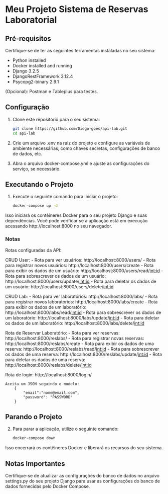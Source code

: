 # Meu Projeto Sistema de Reservas Laboratorial

## Pré-requisitos

Certifique-se de ter as seguintes ferramentas instaladas no seu sistema:

- Python installed 
- Docker installed and running
- Django 3.2.5
- DjangoRestFramework 3.12.4
- Psycopg2-binary 2.9.1

(Opcional): Postman e Tableplus para testes.

## Configuração

1. Clone este repositório para o seu sistema:

   ```bash
   git clone https://github.com/Diego-goes/api-lab.git
   cd api-lab
   
2. Crie um arquivo .env na raiz do projeto e configure as variáveis de ambiente necessárias, como chaves secretas, configurações de banco de dados, etc.

3. Abra o arquivo docker-compose.yml e ajuste as configurações do serviço, se necessário.

## Executando o Projeto

1. Execute o seguinte comando para iniciar o projeto:

    ```bash
    docker-compose up -d

Isso iniciará os contêineres Docker para o seu projeto Django e suas dependências. Você pode verificar se a aplicação está em execução acessando http://localhost:8000 no seu navegador.

### Notas

Rotas configuradas da API:

CRUD User:
    - Rota para ver usuários: http://localhost:8000/users/
    - Rota para registrar novos usuários: http://localhost:8000/users/create
    - Rota para exibir os dados de um usuário: http://localhost:8000/users/read/<int:id>
    - Rota para sobrescrever os dados de um usuário: http://localhost:8000/users/update/<int:id>
    - Rota para deletar os dados de um usuário: http://localhost:8000/users/delete/<int:id>

CRUD Lab:
    - Rota para ver laboratórios: http://localhost:8000/labs/
    - Rota para registrar novos laboratórios: http://localhost:8000/labs/create
    - Rota para exibir os dados de um laboratório: http://localhost:8000/labs/read/<int:id>
    - Rota para sobrescrever os dados de um laboratório: http://localhost:8000/labs/update/<int:id>
    - Rota para deletar os dados de um laboratório: http://localhost:8000/labs/delete/<int:id>

Rota de Reservar Laboratório:
    - Rota para ver reservas: http://localhost:8000/reslabs/
    - Rota para registrar novas reservas: http://localhost:8000/reslabs/create
    - Rota para exibir os dados de uma reserva: http://localhost:8000/reslabs/read/<int:id>
    - Rota para sobrescrever os dados de uma reserva: http://localhost:8000/reslabs/update/<int:id>
    - Rota para deletar os dados de uma reserva: http://localhost:8000/reslabs/delete/<int:id>

Rota de login:
    http://localhost:8000/login/

    Aceita um JSON seguindo o modelo:
        {
            "email":"nome@email.com",
            "password": "PASSWORD"
        }


## Parando o Projeto

2. Para parar a aplicação, utilize o seguinte comando:

    ```bash
    docker-compose down

Isso encerrará os contêineres Docker e liberará os recursos do seu sistema.

## Notas Importantes
Certifique-se de atualizar as configurações do banco de dados no arquivo settings.py do seu projeto Django para usar as configurações do banco de dados fornecidas pelo Docker Compose.
